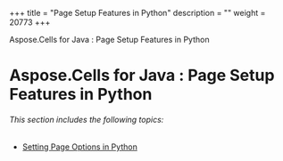 +++
title = "Page Setup Features in Python" 
description = "" 
weight = 20773 
+++

Aspose.Cells for Java : Page Setup Features in Python  

# Aspose.Cells for Java : Page Setup Features in Python


###### This section includes the following topics:  

*   [Setting Page Options in Python](https://docs2.aspose.com/cells/java/plugins/asposecellsjavaforpython/pythonprogrammersguide/workingwithworksheetsinpython/pagesetupfeaturesinpython/setting+page+options+in+python)

